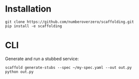 # Installation

```
git clone https://github.com/numberoverzero/scaffolding.git
pip install -e scaffolding
```

# CLI

Generate and run a stubbed service:

```
scaffold generate-stubs --spec ~/my-spec.yaml --out out.py
python out.py
```
